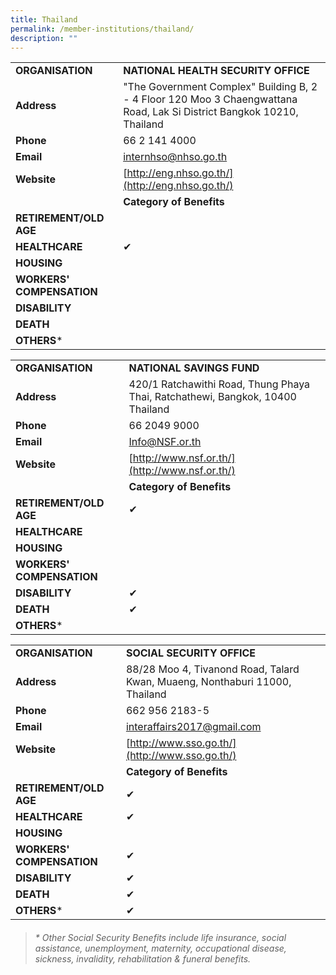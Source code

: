 ```yaml
---
title: Thailand
permalink: /member-institutions/thailand/
description: ""
---
```

|  |  | 
| -------- | -------- | 
| **ORGANISATION** | **NATIONAL HEALTH SECURITY OFFICE** | 
| **Address** | "The Government Complex" Building B, 2 - 4 Floor 120 Moo 3 Chaengwattana Road, Lak Si District Bangkok 10210, Thailand | 
| **Phone** | 66 2 141 4000 | 
| **Email** | [internhso@nhso.go.th](mailto:internhso@nhso.go.th) | 
| **Website** | [http://eng.nhso.go.th/](http://eng.nhso.go.th/) | 
| | **Category of Benefits**|
| **RETIREMENT/OLD AGE** |  | 
| **HEALTHCARE** | ✔ | 
| **HOUSING** |  | 
| **WORKERS' COMPENSATION** |   | 
| **DISABILITY** |  | 
| **DEATH** |  | 
| **OTHERS*** |  |

|  |  | 
| -------- | -------- | 
| **ORGANISATION** | **NATIONAL SAVINGS FUND** | 
| **Address** | 420/1 Ratchawithi Road, Thung Phaya Thai, Ratchathewi, Bangkok, 10400 Thailand | 
| **Phone** | 66 2049 9000 | 
| **Email** | [Info@NSF.or.th](mailto:Info@NSF.or.th) | 
| **Website** | [http://www.nsf.or.th/](http://www.nsf.or.th/) | 
| | **Category of Benefits**|
| **RETIREMENT/OLD AGE** | ✔ | 
| **HEALTHCARE** |  | 
| **HOUSING** |  | 
| **WORKERS' COMPENSATION** |   | 
| **DISABILITY** | ✔ | 
| **DEATH** | ✔ | 
| **OTHERS*** |  |


|  |  | 
| -------- | -------- | 
| **ORGANISATION** | **SOCIAL SECURITY OFFICE** | 
| **Address** | 88/28 Moo 4, Tivanond Road, Talard Kwan, Muaeng, Nonthaburi 11000, Thailand | 
| **Phone** | 662 956 2183-5 | 
| **Email** | [interaffairs2017@gmail.com](mailto:interaffairs2017@gmail.com) | 
| **Website** | [http://www.sso.go.th/](http://www.sso.go.th/) | 
| | **Category of Benefits**|
| **RETIREMENT/OLD AGE** | ✔ | 
| **HEALTHCARE** | ✔ | 
| **HOUSING** |  | 
| **WORKERS' COMPENSATION** | ✔ | 
| **DISABILITY** | ✔ | 
| **DEATH** | ✔ | 
| **OTHERS*** | ✔ |

> ###### \* Other Social Security Benefits include life insurance, social assistance, unemployment, maternity, occupational disease, sickness, invalidity, rehabilitation & funeral benefits.